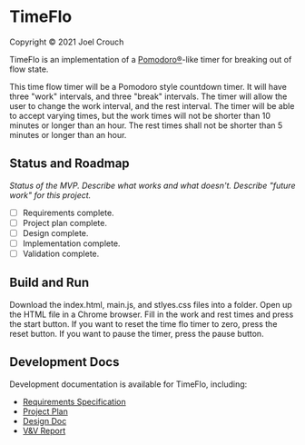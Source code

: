 # TimeFlo
Copyright &copy; 2021 Joel Crouch

TimeFlo is an implementation of a
[Pomodoro&reg;](https://en.wikipedia.org/wiki/Pomodoro_Technique)-like
timer for breaking out of flow state.

This time flow timer will be a Pomodoro style countdown timer.  It will have three "work" intervals, and three "break" intervals.  The timer will allow the user to change the work interval, and the rest interval.  The timer will 
be able to accept varying times, but the work times will not be shorter than 10 
minutes or longer than an hour.  The rest times shall not be shorter than 5 minutes
or longer than an hour.

## Status and Roadmap

*Status of the MVP. Describe what works and what
doesn't. Describe "future work" for this project.*

* [ ] Requirements complete.
* [ ] Project plan complete.
* [ ] Design complete.
* [ ] Implementation complete.
* [ ] Validation complete.

## Build and Run

Download the index.html, main.js, and stlyes.css files into a folder.   Open up the HTML file in a Chrome browser. Fill in the work and rest times and press the start button.  If you want to reset the time flo timer to zero, press the reset button. If you want to pause the timer, press the pause button.

## Development Docs

Development documentation is available for TimeFlo, including:

* [Requirements Specification](docs/reqs.md)
* [Project Plan](docs/plan.md)
* [Design Doc](docs/design.md)
* [V&amp;V Report](docs/vnv.md)
